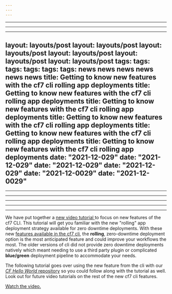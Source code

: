 ```yaml
---
---
---
```

---
---
---
layout: layouts/post
layout: layouts/post
layout: layouts/post
layout: layouts/post
layout: layouts/post
layout: layouts/post
tags:
tags:
tags:
tags:
tags:
tags:
  news
  news
  news
  news
  news
  news
title: Getting to know new features with the cf7 cli rolling app deployments
title: Getting to know new features with the cf7 cli rolling app deployments
title: Getting to know new features with the cf7 cli rolling app deployments
title: Getting to know new features with the cf7 cli rolling app deployments
title: Getting to know new features with the cf7 cli rolling app deployments
title: Getting to know new features with the cf7 cli rolling app deployments
date: "2021-12-029"
date: "2021-12-029"
date: "2021-12-029"
date: "2021-12-029"
date: "2021-12-0029"
date: "2021-12-0029"
---
---
---
---
---
---
We have put together a [new video tutorial ](https://www.youtube.com/watch?v=vr0bBYKMVb8&feature=youtu.be)to focus on new features of the cf7 CLI.  This tutorial will get you familiar with the new "rolling" app deployment strategy available for zero downtime deployments.  With these new [features available in the cf7 cli](https://docs.cloudfoundry.org/cf-cli/v7.html#-new-workflows-supported-by-cf-cli-v7), the **rolling**, zero-downtime deployment option is the most anticipated feature and could improve your workflows the most. The older versions of cli did not provide zero downtime deployments natively which meant needing to use a third party plugin or complicated **blue/green** deployment pipeline to accommodate your needs.

The following tutorial goes over using the new feature from the cli with our [*CF Hello World* repository](https://github.com/cloud-gov/cf-hello-worlds) so you could follow along with the tutorial as well. Look out for future video tutorials on the rest of the new cf7 cli features.

[Watch the video.](https://www.youtube.com/watch?v=vr0bBYKMVb8&feature=youtu.be)
